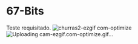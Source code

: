 # 67-Bits
Teste requisitado.
![churras2-ezgif com-optimize](https://github.com/user-attachments/assets/475c5cac-ccd5-4ebd-99f6-3f7e6dba17b1)
![Uploading cam-ezgif.com-optimize.gif…]()
